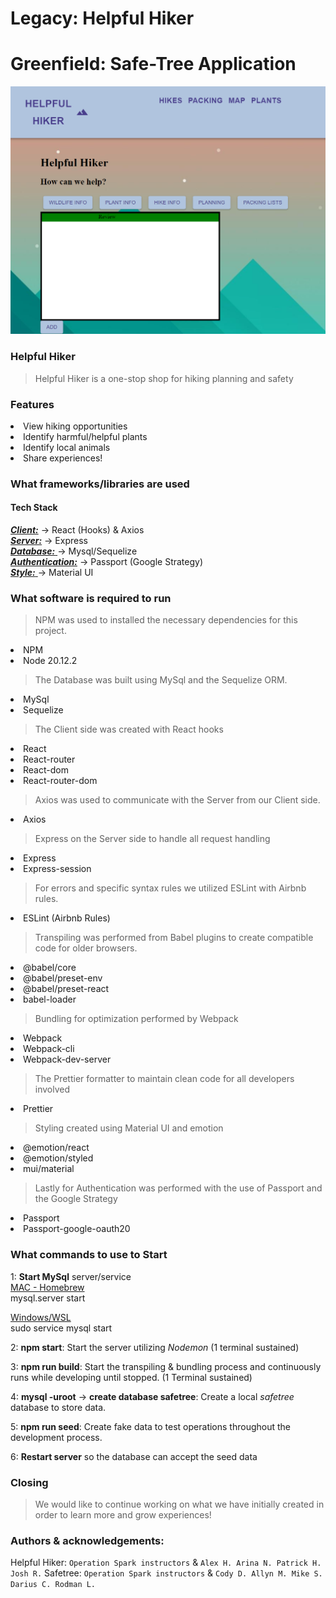 # Legacy: Helpful Hiker
# Greenfield: Safe-Tree Application

![Home](./home-screenshot.png)

### Helpful Hiker

> Helpful Hiker is a one-stop shop for hiking planning and safety

### Features

<li>View hiking opportunities
<li>Identify harmful/helpful plants
<li>Identify local animals
<li>Share experiences!

### What frameworks/libraries are used

#### Tech Stack

<ins>_**Client:**_</ins> -> React (Hooks) & Axios\
<ins>
_**Server:**_</ins> -> Express\
<ins>
_**Database:**_ </ins>-> Mysql/Sequelize\
<ins>
_**Authentication:**_</ins> -> Passport (Google Strategy)\
<ins>
_**Style:**_ </ins>-> Material UI

### What software is required to run

> NPM was used to installed the necessary dependencies for this project.

<li> NPM
<li> Node 20.12.2

> The Database was built using MySql and the Sequelize ORM.

<li> MySql
<li> Sequelize

> The Client side was created with React hooks

<li> React
<li> React-router
<li> React-dom
<li> React-router-dom

> Axios was used to communicate with the Server from our Client side.

<li> Axios

> Express on the Server side to handle all request handling

<li> Express
<li> Express-session

> For errors and specific syntax rules we utilized ESLint with Airbnb rules.

<li> ESLint (Airbnb Rules)

> Transpiling was performed from Babel plugins to create compatible code for older browsers.

<li>@babel/core
<li>@babel/preset-env
<li>@babel/preset-react
<li>babel-loader

> Bundling for optimization performed by Webpack

<li> Webpack
<li> Webpack-cli
<li> Webpack-dev-server

> The Prettier formatter to maintain clean code for all developers involved

<li> Prettier

> Styling created using Material UI and emotion

<li>@emotion/react
<li>@emotion/styled
<li>mui/material

> Lastly for Authentication was performed with the use of Passport and the Google Strategy

<li> Passport
<li> Passport-google-oauth20

### What commands to use to Start

1: **Start MySql** server/service\
<ins>MAC - Homebrew</ins>\
mysql.server start

<ins>Windows/WSL</ins>\
sudo service mysql start

2: **npm start**: Start the server utilizing _Nodemon_ (1 terminal sustained)

3: **npm run build**: Start the transpiling & bundling process and continuously runs while developing until stopped. (1 Terminal sustained)

4: **mysql -uroot** -> **create database safetree**: Create a local _safetree_ database to store data.

5: **npm run seed**: Create fake data to test operations throughout the development process.

6: **Restart server** so the database can accept the seed data

### Closing

> We would like to continue working on what we have initially created in order to learn more and grow experiences!

### Authors & acknowledgements:

Helpful Hiker: `Operation Spark instructors` & `Alex H. Arina N. Patrick H. Josh R.`
Safetree: `Operation Spark instructors` & `Cody D. Allyn M. Mike S. Darius C. Rodman L.`
